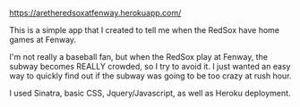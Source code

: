 https://aretheredsoxatfenway.herokuapp.com/

This is a simple app that I created to tell me when the RedSox have home games at Fenway.

I'm not really a baseball fan, but when the RedSox play at Fenway, the subway becomes REALLY crowded, so I try to avoid it.
I just wanted an easy way to quickly find out if the subway was going to be too crazy at rush hour.

I used Sinatra, basic CSS, Jquery/Javascript, as well as Heroku deployment.
